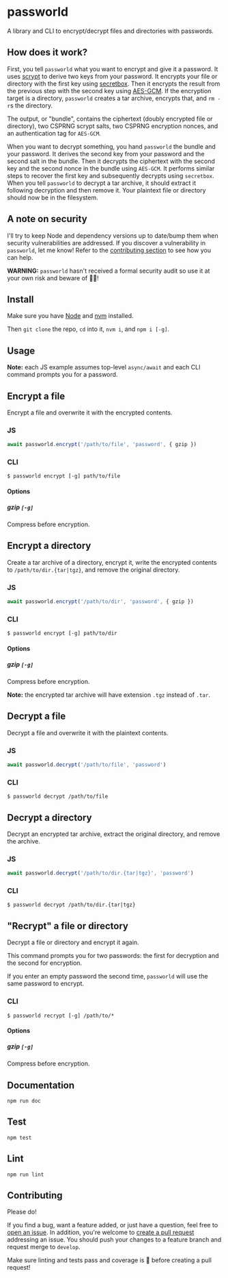 # passworld

A library and CLI to encrypt/decrypt files and directories with passwords.

## How does it work?

First, you tell `passworld` what you want to encrypt and give it a password. It uses [scrypt](https://en.wikipedia.org/wiki/Scrypt) to derive two keys from your password. It encrypts your file or directory with the first key using [secretbox](http://nacl.cr.yp.to/secretbox.html). Then it encrypts the result from the previous step with the second key using [AES-GCM](https://en.wikipedia.org/wiki/Galois/Counter_Mode). If the encryption target is a directory, `passworld` creates a tar archive, encrypts that, and `rm -r`s the directory.

The output, or "bundle", contains the ciphertext (doubly encrypted file or directory), two CSPRNG scrypt salts, two CSPRNG encryption nonces, and an authentication tag for `AES-GCM`.

When you want to decrypt something, you hand `passworld` the bundle and your password. It derives the second key from your password and the second salt in the bundle. Then it decrypts the ciphertext with the second key and the second nonce in the bundle using `AES-GCM`. It performs similar steps to recover the first key and subsequently decrypts using `secretbox`. When you tell `passworld` to decrypt a tar archive, it should extract it following decryption and then remove it. Your plaintext file or directory should now be in the filesystem.

## A note on security

I'll try to keep Node and dependency versions up to date/bump them when security vulnerabilities are addressed. If you discover a vulnerability in `passworld`, let me know! Refer to the [contributing section](#Contributing) to see how you can help.

**WARNING:** `passworld` hasn't received a formal security audit so use it at your own risk and beware of 🐉🐉!

## Install

Make sure you have [Node](https://nodejs.org/en/download/) and [nvm](https://github.com/nvm-sh/nvm) installed.

Then `git clone` the repo, `cd` into it, `nvm i`, and `npm i [-g]`.

## Usage

**Note:** each JS example assumes top-level `async/await` and each CLI command prompts you for a password.

## Encrypt a file

Encrypt a file and overwrite it with the encrypted contents.

### JS

```js
await passworld.encrypt('/path/to/file', 'password', { gzip })
```

### CLI

```
$ passworld encrypt [-g] path/to/file
```

#### Options

##### gzip `[-g]`
Compress before encryption.

## Encrypt a directory

Create a tar archive of a directory, encrypt it, write the encrypted contents to `/path/to/dir.{tar|tgz}`, and remove the original directory.

### JS

```js
await passworld.encrypt('/path/to/dir', 'password', { gzip })
```

### CLI

```
$ passworld encrypt [-g] path/to/dir
```

#### Options

##### gzip `[-g]`
Compress before encryption.

**Note:** the encrypted tar archive will have extension `.tgz` instead of `.tar`.

## Decrypt a file

Decrypt a file and overwrite it with the plaintext contents.

### JS

```js
await passworld.decrypt('/path/to/file', 'password')
```

### CLI

```
$ passworld decrypt /path/to/file
```

## Decrypt a directory

Decrypt an encrypted tar archive, extract the original directory, and remove the archive.

### JS

```js
await passworld.decrypt('/path/to/dir.{tar|tgz}', 'password')
```

### CLI

```
$ passworld decrypt /path/to/dir.{tar|tgz}
```

## "Recrypt" a file or directory

Decrypt a file or directory and encrypt it again. 

This command prompts you for two passwords: the first for decryption and the second for encryption.

If you enter an empty password the second time, `passworld` will use the same password to encrypt.

### CLI

```
$ passworld recrypt [-g] /path/to/*
```

#### Options

##### gzip `[-g]`
Compress before encryption.

## Documentation

`npm run doc`

## Test

`npm test`

## Lint

`npm run lint`

## Contributing

Please do!

If you find a bug, want a feature added, or just have a question, feel free to [open an issue](https://github.com/zbo14/passworld/issues/new). In addition, you're welcome to [create a pull request](https://github.com/zbo14/passworld/compare/develop...) addressing an issue. You should push your changes to a feature branch and request merge to `develop`.

Make sure linting and tests pass and coverage is 💯 before creating a pull request!
